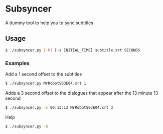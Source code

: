 # Subsyncer  
A dummy tool to help you to sync subtitles  
## Usage
```bash
$ ./subsyncer.py [-h] [-s INITIAL_TIME] subtitle.srt SECONDS
```
### Examples
Add a 1 second offset to the subtitles
```bash
$ ./subsyncer.py MrRobotS03E04.srt 1  
```
Adds a 3 second offset to the dialogues that appear after the 13 minute 13 second
```bash  
$ ./subsyncer.py -s 00:13:13 MrRobotS03E04.srt 3
```
Help
```bash
$ ./subsyncer.py -h
```
